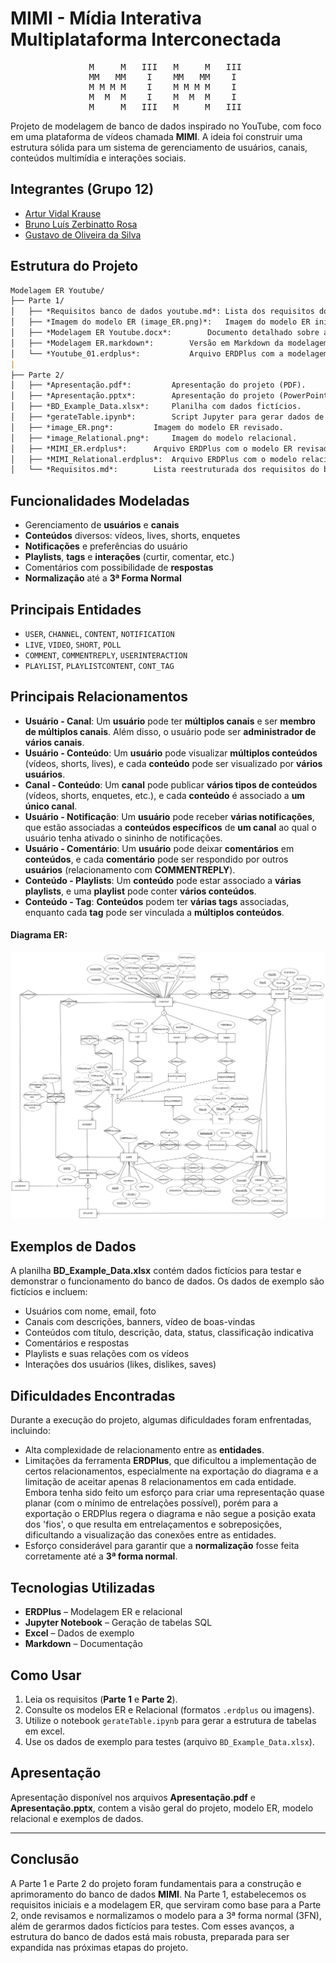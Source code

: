# MIMI - Mídia Interativa Multiplataforma Interconectada

<div align="center">
<pre>
M     M   III   M     M   III 
MM   MM    I    MM   MM    I  
M M M M    I    M M M M    I  
M  M  M    I    M  M  M    I  
M     M   III   M     M   III 
</pre>
</div>

Projeto de modelagem de banco de dados inspirado no YouTube, com foco em uma plataforma de vídeos chamada **MIMI**. A ideia foi construir uma estrutura sólida para um sistema de gerenciamento de usuários, canais, conteúdos multimídia e interações sociais.


## Integrantes (Grupo 12)

- [Artur Vidal Krause](https://github.com/arturvidalkrause)  
- [Bruno Luís Zerbinatto Rosa](https://github.com/Brunikito) 
- [Gustavo de Oliveira da Silva](https://github.com/GuOliv2306) 


## Estrutura do Projeto

```markdown
Modelagem ER Youtube/  
├── Parte 1/  
│   ├── *Requisitos banco de dados youtube.md*: Lista dos requisitos do banco de dados.  
│   ├── *Imagem do modelo ER (image_ER.png)*: 	Imagem do modelo ER inicial.  
│   ├── *Modelagem ER Youtube.docx*:		Documento detalhado sobre a modelagem ER.  
│   ├── *Modelagem ER.markdown*: 		Versão em Markdown da modelagem ER.  
│   └── *Youtube_01.erdplus*:			Arquivo ERDPlus com a modelagem do banco de dados.  
|
├── Parte 2/  
│   ├── *Apresentação.pdf*: 		Apresentação do projeto (PDF).  
│   ├── *Apresentação.pptx*: 		Apresentação do projeto (PowerPoint).  
│   ├── *BD_Example_Data.xlsx*: 	Planilha com dados fictícios.  
│   ├── *gerateTable.ipynb*: 		Script Jupyter para gerar dados de exemplo.  
│   ├── *image_ER.png*: 		Imagem do modelo ER revisado.  
│   ├── *image_Relational.png*: 	Imagem do modelo relacional.  
│   ├── *MIMI_ER.erdplus*: 		Arquivo ERDPlus com o modelo ER revisado.  
│   ├── *MIMI_Relational.erdplus*: 	Arquivo ERDPlus com o modelo relacional.  
│   └── *Requisitos.md*: 		Lista reestruturada dos requisitos do banco de dados.
```


## Funcionalidades Modeladas

- Gerenciamento de **usuários** e **canais**
- **Conteúdos** diversos: vídeos, lives, shorts, enquetes
- **Notificações** e preferências do usuário
- **Playlists**, **tags** e **interações** (curtir, comentar, etc.)
- Comentários com possibilidade de **respostas**
- **Normalização** até a **3ª Forma Normal**


## Principais Entidades

- `USER`, `CHANNEL`, `CONTENT`, `NOTIFICATION`
- `LIVE`, `VIDEO`, `SHORT`, `POLL`
- `COMMENT`, `COMMENTREPLY`, `USERINTERACTION`
- `PLAYLIST`, `PLAYLISTCONTENT`, `CONT_TAG`


## Principais Relacionamentos

- **Usuário - Canal**: Um **usuário** pode ter **múltiplos canais** e ser **membro de múltiplos canais**. Além disso, o usuário pode ser **administrador de vários canais**.
- **Usuário - Conteúdo**: Um **usuário** pode visualizar **múltiplos conteúdos** (vídeos, shorts, lives), e cada **conteúdo** pode ser visualizado por **vários usuários**.
- **Canal - Conteúdo**: Um **canal** pode publicar **vários tipos de conteúdos** (vídeos, shorts, enquetes, etc.), e cada **conteúdo** é associado a **um único canal**.
- **Usuário - Notificação**: Um **usuário** pode receber **várias notificações**, que estão associadas a **conteúdos específicos** de **um canal** ao qual o usuário tenha ativado o sininho de notificações.
- **Usuário - Comentário**: Um **usuário** pode deixar **comentários** em **conteúdos**, e cada **comentário** pode ser respondido por outros **usuários** (relacionamento com **COMMENTREPLY**).
- **Conteúdo - Playlists**: Um **conteúdo** pode estar associado a **várias playlists**, e uma **playlist** pode conter **vários conteúdos**.
- **Conteúdo - Tag**: **Conteúdos** podem ter **várias tags** associadas, enquanto cada **tag** pode ser vinculada a **múltiplos conteúdos**.


#### **Diagrama ER**:
![Modelo ER](./parte%202/image_ER.png)


## Exemplos de Dados

A planilha **BD_Example_Data.xlsx** contém dados fictícios para testar e demonstrar o funcionamento do banco de dados. Os dados de exemplo são fictícios e incluem:

- Usuários com nome, email, foto
- Canais com descrições, banners, vídeo de boas-vindas
- Conteúdos com título, descrição, data, status, classificação indicativa
- Comentários e respostas
- Playlists e suas relações com os vídeos
- Interações dos usuários (likes, dislikes, saves)


## Dificuldades Encontradas

Durante a execução do projeto, algumas dificuldades foram enfrentadas, incluindo:

- Alta complexidade de relacionamento entre as **entidades**.
- Limitações da ferramenta **ERDPlus**, que dificultou a implementação de certos relacionamentos, especialmente na exportação do diagrama e a limitação de aceitar apenas 8 relacionamentos em cada entidade. Embora tenha sido feito um esforço para criar uma representação quase planar (com o mínimo de entrelações possível), porém para a exportação o ERDPlus regera o diagrama e não segue a posição exata dos 'fios', o que resulta em entrelaçamentos e sobreposições, dificultando a  visualização das conexões entre as entidades.
- Esforço considerável para garantir que a **normalização** fosse feita corretamente até a **3ª forma normal**.


## Tecnologias Utilizadas

- **ERDPlus** – Modelagem ER e relacional
- **Jupyter Notebook** – Geração de tabelas SQL
- **Excel** – Dados de exemplo
- **Markdown** – Documentação


## Como Usar

1. Leia os requisitos (**Parte 1** e **Parte 2**).
2. Consulte os modelos ER e Relacional (formatos `.erdplus` ou imagens).
3. Utilize o notebook `gerateTable.ipynb` para gerar a estrutura de tabelas em excel.
4. Use os dados de exemplo para testes (arquivo `BD_Example_Data.xlsx`).


## Apresentação

Apresentação disponível nos arquivos **Apresentação.pdf** e **Apresentação.pptx**, contem a visão geral do projeto, modelo ER, modelo relacional e exemplos de dados.


---

## Conclusão

A Parte 1 e Parte 2 do projeto foram fundamentais para a construção e aprimoramento do banco de dados **MIMI**. Na Parte 1, estabelecemos os requisitos iniciais e a modelagem ER, que serviram como base para a Parte 2, onde revisamos e normalizamos o modelo para a 3ª forma normal (3FN), além de gerarmos dados fictícios para testes. Com esses avanços, a estrutura do banco de dados está mais robusta, preparada para ser expandida nas próximas etapas do projeto.
